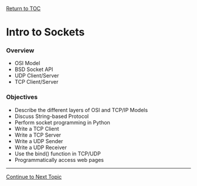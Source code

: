 <a href="https://github.com/CyberTrainingUSAF/08-Network-Programming/blob/master/00-Table-of-Contents.md" rel="Return to TOC"> Return to TOC </a>

# Intro to Sockets

### Overview

* OSI Model
* BSD Socket API
* UDP Client/Server
* TCP Client/Server

### Objectives

* Describe the different layers of OSI and TCP/IP Models
* Discuss String-based Protocol
* Perform socket programming in Python
* Write a TCP Client
* Write a TCP Server
* Write a UDP Sender
* Write a UDP Receiver
* Use the bind\(\) function in TCP/UDP
* Programmatically access web pages

---
<a href="https://github.com/CyberTrainingUSAF/08-Network-Programming/blob/master/03-intro-to-sockets/osi-model/README.md" > Continue to Next Topic </a>

